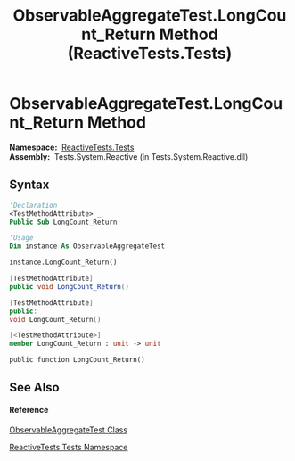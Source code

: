 ﻿---
title: ObservableAggregateTest.LongCount_Return Method  (ReactiveTests.Tests)
TOCTitle: LongCount_Return Method
ms:assetid: M:ReactiveTests.Tests.ObservableAggregateTest.LongCount_Return
ms:mtpsurl: https://msdn.microsoft.com/en-us/library/reactivetests.tests.observableaggregatetest.longcount_return(v=VS.103)
ms:contentKeyID: 36620563
ms.date: 06/28/2011
mtps_version: v=VS.103
f1_keywords:
- ReactiveTests.Tests.ObservableAggregateTest.LongCount_Return
dev_langs:
- CSharp
- JScript
- VB
- FSharp
- c++
---

# ObservableAggregateTest.LongCount\_Return Method

**Namespace:**  [ReactiveTests.Tests](hh289046\(v=vs.103\).md)  
**Assembly:**  Tests.System.Reactive (in Tests.System.Reactive.dll)

## Syntax

``` vb
'Declaration
<TestMethodAttribute> _
Public Sub LongCount_Return
```

``` vb
'Usage
Dim instance As ObservableAggregateTest

instance.LongCount_Return()
```

``` csharp
[TestMethodAttribute]
public void LongCount_Return()
```

``` c++
[TestMethodAttribute]
public:
void LongCount_Return()
```

``` fsharp
[<TestMethodAttribute>]
member LongCount_Return : unit -> unit 
```

``` jscript
public function LongCount_Return()
```

## See Also

#### Reference

[ObservableAggregateTest Class](hh314823\(v=vs.103\).md)

[ReactiveTests.Tests Namespace](hh289046\(v=vs.103\).md)

